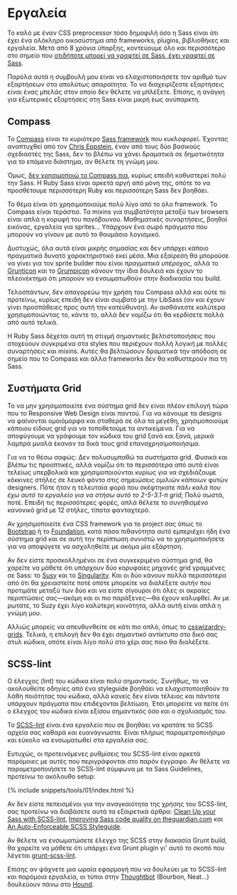 
# Εργαλεία

Το καλό με έναν CSS preprocessor τόσο δημοφιλή όσο η Sass είναι ότι έχει ένα ολόκληρο οικοσύστημα από frameworks, plugins, βιβλιοθήκες και εργαλεία. Μετά από 8 χρόνια ύπαρξης, κοντεύουμε όλο και περισσότερο στο σημείο που [οτιδήποτε μπορεί να γραφτεί σε Sass, έχει γραφτεί σε Sass](http://hugogiraudel.com/2014/10/27/rethinking-atwoods-law/).

Παρόλα αυτά η συμβουλή μου είναι να ελαχιστοποιήσετε τον αριθμό των εξαρτήσεων στα απολύτως απαραίτητα. Το να διαχειρίζεστε εξαρτήσεις είναι ένας μπελάς στον οποίο δεν θέλετε να μπλέξετε. Επίσης, η ανάγκη για εξωτερικές εξαρτήσεις στη Sass είναι μικρή έως ανύπαρκτη.

## Compass

Το [Compass](http://compass-style.org/) είναι το κυριότερο [Sass framework](http://www.sitepoint.com/compass-or-bourbon-sass-frameworks/) που κυκλοφορεί. Έχοντας αναπτυχθεί από τον [Chris Eppstein](https://twitter.com/chriseppstein), έναν από τους δύο βασικούς σχεδιαστές της Sass, δεν το βλέπω να χάνει δραματικά σε δημοτικότητα για το επόμενο διάστημα, αν θέλετε τη γνώμη μου.

Όμως, [δεν χρησιμοποιώ το Compass πια](http://www.sitepoint.com/dont-use-compass-anymore/), κυρίως επειδή καθυστερεί πολύ την Sass. Η Ruby Sass είναι αρκετά αργή από μόνη της, οπότε το να προσθέτουμε περισσότερη Ruby και περισσότερη Sass δεν βοηθάει.

Το θέμα είναι ότι χρησιμοποιούμε πολύ λίγο από το όλο framework. Το Compass είναι τεράστιο. Τα mixins για συμβατότητα μεταξύ των browsers είναι απλά η κορυφή του παγόβουνου. Μαθηματικές συναρτήσεις, βοηθοί εικόνας, εργαλεία για sprites… Υπάρχουν ένα σωρό πράγματα που μπορούν να γίνουν με αυτό το θαυμάσιο λογισμικό.

Δυστυχώς, όλα αυτά είναι μικρής σημασίας και δεν υπάρχει κάποιο πραγματικά δυνατό χαρακτηριστικό εκεί μέσα. Μια εξαίρεση θα μπορούσε να γίνει για τον sprite builder που είναι *πραγματικά υπέροχος*, αλλά το [Grunticon](https://github.com/filamentgroup/grunticon) και το [Grumpicon](http://grumpicon.com/) κάνουν την ίδια δουλειά και έχουν το πλεονέκτημα ότι μπορούν να ενσωματωθούν στην διαδικασία του build.

Τελοσπάντων, δεν απαγορεύω την χρήση του Compass αλλά και ούτε το προτείνω, κυρίως επειδή δεν είναι συμβατό με την LibSass (αν και έχουν γίνει προσπάθειες προς αυτή την κατεύθυνση). Αν αισθάνεστε καλύτερα χρησιμοποιώντας το, κάντε το, αλλά δεν νομίζω ότι θα κερδίσετε πολλά από αυτό τελικά.

<div class="note">
  <p>Η Ruby Sass δέχεται αυτή τη στιγμή σημαντικές βελτιστοποιήσεις που στοχεύουν συγκριμένα στα styles που περιέχουν πολλή λογική με πολλές συναρτήσεις και mixins. Αυτές θα βελτιώσουν δραματικά την απόδοση σε σημείο που το Compass και άλλα frameworks δεν θα καθυστερούν πια τη Sass.</p>
</div>

## Συστήματα Grid

Το να μην χρησιμοποιείτε ένα σύστημα grid δεν είναι πλέον επιλογή τώρα που το Responsive Web Design είναι παντού. Για να κάνουμε τα designs να φαίνονται ομοιόμορφα και σταθερά σε όλα τα μεγέθη, χρησιμοποιούμε κάποιου είδους grid για να τοποθετούμε τα αντικείμενα. Για να αποφύγουμε να γράφουμε τον κώδικα του grid ξανά και ξανά, μερικά λαμπρά μυαλά έκαναν τα δικά τους grid επαναχρησιμοποιήσιμα.

Για να το θέσω σαφώς: Δεν πολυσυμπαθώ τα συστήματα grid. Φυσικά και βλέπω τις προοπτικές, αλλά νομίζω ότι τα περισσότερα από αυτά είναι τελείως υπερβολικά και χρησιμοποιούνται κυρίως για να σχεδιάζουμε κόκκινες στήλες σε λευκό φόντο στις σημειώσεις ομιλιών κάποιων φυτών designers. Πότε ήταν η τελευταία φορά που σκέφτηκατε *πάλι καλά που έχω αυτό το εργαλείο για να στήσω αυτό το 2-5-3.1-π grid*; Πολύ σωστά, ποτέ. Επειδή τις περισσότερες φορές, απλά θέλετε το συνηθισμένο κανονικό grid με 12 στήλες, τίποτα φανταχτερό.

Αν χρησιμοποιείτε ένα CSS framework για το project σας όπως το [Bootstrap](http://getbootstrap.com/) ή το [Foundation](http://foundation.zurb.com/), κατά πάσα πιθανότητα αυτό εμπεριέχει ήδη ένα σύστημα grid και σε αυτή την περίπτωση συνιστώ να το χρησιμοποιήσετε για να αποφύγετε να ασχοληθείτε με ακόμα μία εξάρτηση.

Αν δεν είστε προσκολλημένοι σε ένα συγκεκριμένο σύστημα grid, θα χαρείτε να μάθετε ότι υπάρχουν δύο κορυφαίες μηχανές grid γραμμένες σε Sass: το [Susy](http://susy.oddbird.net/) και το [Singularity](https://github.com/at-import/Singularity). Και οι δύο κάνουν πολλά περισσότερα από ότι θα χρειαστείτε ποτέ οπότε μπορείτε να διαλέξετε αυτήν που προτιμάτε μεταξύ των δύο και να είστε σίγουροι ότι όλες οι ακραίες περιπτώσεις σας&mdash;ακόμη και οι πιο παράξενες&mdash;θα έχουν καλυφθεί. Αν με ρωτάτε, το Suzy έχει λίγο καλύτερη κοινότητα, αλλά αυτή είναι απλά η γνώμη μου.

Αλλιώς μπορείς να απευθυνθείτε σε κάτι πιο απλό, όπως το [csswizardry-grids](https://github.com/csswizardry/csswizardry-grids). Τελικά, η επιλογή δεν θα έχει σημαντικό αντίκτυπο στο δικό σας στυλ κώδικα, οπότε είναι λίγο πολύ στο χέρι σας ποιο θα διαλέξετε.

## SCSS-lint

Ο έλεγχος (lint) του κώδικα είναι πολύ σημαντικός. Συνήθως, το να ακολουθείτε οδηγίες από ένα styleguide βοηθάει να ελαχιστοποιηθούν τα λάθη ποιότητας του κώδικα, αλλά κανείς δεν είναι τέλειος και πάντοτε υπάρχουν πράγματα που επιδέχονται βελτίωση. Έτσι μπορείτε να πείτε ότι ο έλεγχος του κώδικα είναι εξίσου σημαντικός όσο και ο σχολιασμός του.

Το [SCSS-lint](https://github.com/causes/scss-lint) είναι ένα εργαλείο που σε βοηθάει να κρατάτε τα SCSS αρχεία σας καθαρά και ευανάγνωστα. Είναι πλήρως παραμετροποιήσιμο και εύκολο να ενσωματωθεί στα εργαλεία σας.

Ευτυχώς, οι προτεινόμενες ρυθμίσεις του SCSS-lint είναι αρκετά παρόμοιες με αυτές που περιγράφονται στο παρόν έγγραφο. Αν θέλετε να παραμετροποιήσετε το SCSS-lint σύμφωνα με τα Sass Guidelines, προτείνω το ακόλουθο setup:

{% include snippets/tools/01/index.html %}

Αν δεν είστε πεπεισμένοι για την αναγκαιότητα της χρήσης του SCSS-lint, σας προτείνω να διαβάσετε αυτά τα εξαιρετικά άρθρα: [Clean Up your Sass with SCSS-lint](http://blog.martinhujer.cz/clean-up-your-sass-with-scss-lint/), [Improving Sass code quality on theguardian.com](http://www.theguardian.com/info/developer-blog/2014/may/13/improving-sass-code-quality-on-theguardiancom) και [An Auto-Enforceable SCSS Styleguide](http://davidtheclark.com/scss-lint-styleguide/).

<div class="note">
  <p>Αν θέλετε να ενσωματώσετε έλεγχο της SCSS στην διακασία Grunt build, θα χαρείτε να μάθετε ότι υπάρχει ένα Grunt plugin γι' αυτό το σκοπό που λέγεται <a href="https://github.com/ahmednuaman/grunt-scss-lint">grunt-scss-lint</a>.</p>
  <p>Επίσης αν ψάχνετε μια ωραία εφαρμογή που να δουλεύει με το SCSS-lint και παρόμοια εργαλεία, οι τύποι στην <a href="http://thoughtbot.com/">Thoughtbot</a> (Bourbon, Neat…) δουλεύουν πάνω στο <a href="https://houndci.com/">Hound</a>.</p>
</div>
